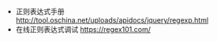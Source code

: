 - 正则表达式手册 http://tool.oschina.net/uploads/apidocs/jquery/regexp.html
- 在线正则表达式调试 https://regex101.com/



